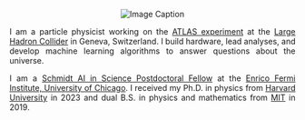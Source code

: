 <p align="center">
  <img src="/assets/images/181205_MIT_AnthonyBadea_DSC07133.jpg" alt="Image Caption" style="max-width: 65%; height: auto; pointer-events: none;">
</p>

<!-- <div style="display: flex;">
    <div style="flex: 1;">
        <img src="/assets/images/181205_MIT_AnthonyBadea_DSC07133.jpg" alt="Image Caption" style="max-width: 450px; height: auto; pointer-events: none;">
    </div>
    <div style="flex: 2; padding-left: 20px;">
    	I am an experimental particle physicist interested in  understanding fundamental aspects of nature. Using high energy  particle collisions, I provides new insights into searches for Beyond the Standard Model physics and matter in extreme  conditions, similar to those of the early universe. I have done machine learning based searches in many jet final states of proton proton collisions and studies of high-density quantum  chromodynamics using electron-positron collisions. I aims to build the next-generation of experiments to understand properties of the Higgs boson and nature of dark matter by developing AI-engrained chips, sensors, and techniques.
    </div>
</div> -->

<div style="text-align: justify;">
    <p>
        I am a particle physicist working on the <a href="https://atlas.cern">ATLAS experiment</a> at the <a href="https://home.web.cern.ch">Large Hadron Collider</a> in Geneva, Switzerland. I build hardware, lead analyses, and develop machine learning algorithms to answer questions about the universe.
        <!-- I am an experimental particle physicist interested in  understanding fundamental aspects of nature. Using high energy  particle collisions, I provides new insights into searches for Beyond the Standard Model physics and matter in extreme  conditions, similar to those of the early universe. I have done machine learning based searches in many jet final states of proton proton collisions and studies of high-density quantum  chromodynamics using electron-positron collisions. I aims to build the next-generation of experiments to understand properties of the Higgs boson and nature of dark matter by developing AI-engrained chips, sensors, and techniques. -->
    </p>
    	I am a <a href="https://aiscience.uchicago.edu/fellows/">Schmidt AI in Science Postdoctoral Fellow</a> at the <a href="https://efi.uchicago.edu">Enrico Fermi Institute, University of Chicago</a>. I received my Ph.D. in physics from <a href="https://lppc.physics.harvard.edu">Harvard University</a> in 2023 and dual B.S. in physics and mathematics from <a href="https://mithig.mit.edu">MIT</a> in 2019.
    <!-- <p>
    	I received dual bachelor’s degrees in Physics and Mathematics from the Massachusetts Institute of Technology in 2019. Then I moved to Harvard University, where I received a  master’s degree in Physics in 2020 and a Ph.D. in Physics in 2023. Now I am a Eric and Wendy Schmidt AI in Science Postdoctoral Fellow at the University of Chicago. 
    	You can see <a href="/archive.html">Link1</a>, <a href="/archive.html">Link2</a>, <a href="/archive.html">Link3</a>.
    </p> -->
</div>